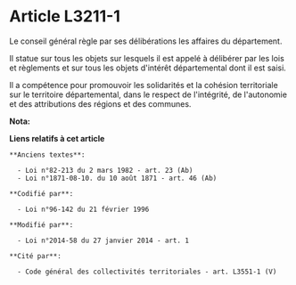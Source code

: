 # Article L3211-1

Le conseil général règle par ses délibérations les affaires du département. 

Il statue sur tous les objets sur lesquels il est appelé à délibérer  par les lois et règlements et sur tous les objets
d'intérêt  départemental dont il est saisi. 

Il a compétence  pour promouvoir les solidarités et la cohésion territoriale sur le  territoire départemental, dans le
respect de l'intégrité, de l'autonomie  et des attributions des régions et des communes.

**Nota:**



**Liens relatifs à cet article**

	**Anciens textes**:

	  - Loi n°82-213 du 2 mars 1982 - art. 23 (Ab)
	  - Loi n°1871-08-10. du 10 août 1871 - art. 46 (Ab)

	**Codifié par**:

	  - Loi n°96-142 du 21 février 1996

	**Modifié par**:

	  - Loi n°2014-58 du 27 janvier 2014 - art. 1

	**Cité par**:

	  - Code général des collectivités territoriales - art. L3551-1 (V)
